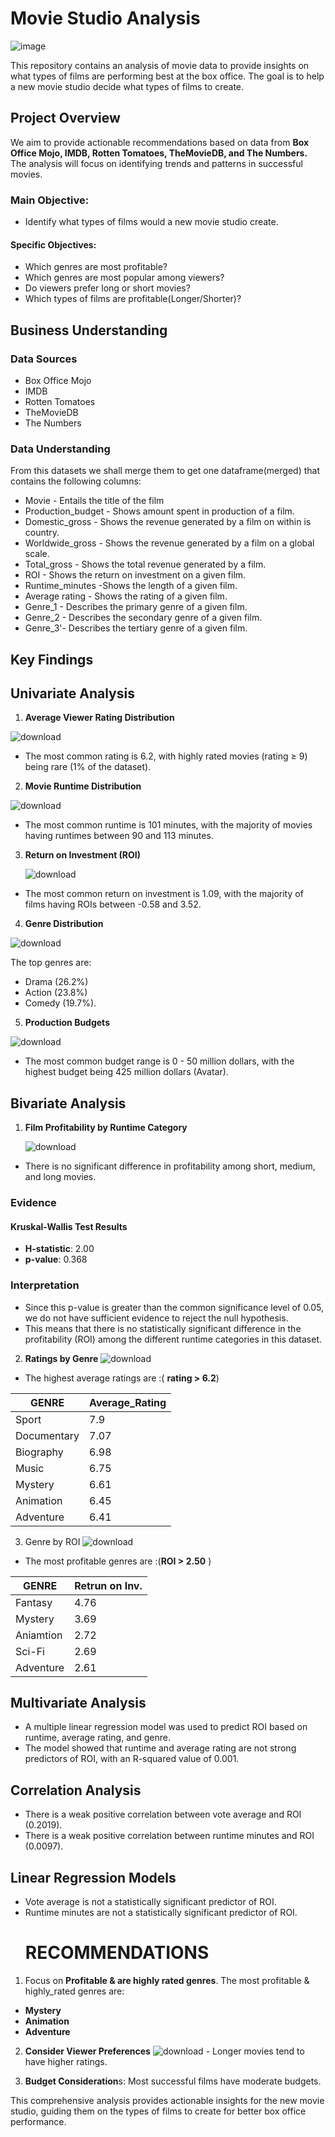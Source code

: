    #                         Movie Studio Analysis
 ![image](https://github.com/user-attachments/assets/b85fdeee-c96e-4254-a223-a41f8db6af7a)

This repository contains an analysis of movie data to provide insights on what types of films are performing best at the box office. The goal is to help a new movie studio decide what types of films to create.

## Project Overview
We aim to provide actionable recommendations based on data from **Box Office Mojo, IMDB, Rotten Tomatoes, TheMovieDB, and The Numbers.** The analysis will focus on identifying trends and patterns in successful movies.
### Main Objective:
- Identify what types of films would a new movie studio create.
#### Specific Objectives:
- Which genres are most profitable?
- Which genres are most popular among viewers?
- Do viewers prefer long or short movies?
- Which types of films are profitable(Longer/Shorter)?

## Business Understanding
### Data Sources
- Box Office Mojo
- IMDB
- Rotten Tomatoes
- TheMovieDB
- The Numbers
### Data Understanding
From this datasets we shall merge them to get one dataframe(merged) that contains the following columns:
* Movie - Entails the title of the film
* Production_budget - Shows amount spent in production of a film. 
* Domestic_gross -  Shows the revenue generated by a film on within is country. 
* Worldwide_gross - Shows the revenue generated by a film on a global scale.
* Total_gross - Shows the total revenue generated by a film.
* ROI -  Shows the return on investment on a given film.
* Runtime_minutes -Shows the length of a  given film.
* Average rating - Shows the rating of a given film.
* Genre_1 - Describes the primary genre of a given film.
* Genre_2 -  Describes the secondary genre of a given film. 
* Genre_3'- Describes the tertiary genre of a given film.
## Key Findings

## Univariate Analysis
1. **Average Viewer Rating Distribution**
   
 ![download](https://github.com/user-attachments/assets/1345add5-54ce-4c28-bc1b-4c87a53b916d)

- The most common rating is 6.2, with highly rated movies (rating ≥ 9) being rare (1% of the dataset).
  
2. **Movie Runtime Distribution**
   
![download](https://github.com/user-attachments/assets/9f4e137f-adf8-47e8-b554-65a4e57b1f92)

- The most common runtime is 101 minutes, with the majority of movies having runtimes between 90 and 113 minutes.
 

   
3. **Return on Investment (ROI)**
   
   ![download](https://github.com/user-attachments/assets/c545a6fb-8598-4cb4-8e6c-1435a70a6ffe)

- The most common return on investment is 1.09, with the majority of films having ROIs between -0.58 and 3.52.

4. **Genre Distribution**
 
![download](https://github.com/user-attachments/assets/d1930abb-01f3-4c5c-82e6-7472e15acd18)

The top genres are:
 - Drama (26.2%)
 - Action (23.8%)
 - Comedy (19.7%).

5. **Production Budgets**
   
![download](https://github.com/user-attachments/assets/b8f9902f-e0cb-43a5-9b6a-427935350a86)

- The most common budget range is 0 - 50 million dollars, with the highest budget being 425 million dollars (Avatar).

## Bivariate Analysis

1. **Film Profitability by Runtime Category**
   
   ![download](https://github.com/user-attachments/assets/eb4e9c4d-3966-4f6b-b6d8-b9dddf907329)
   
- There is no significant difference in profitability among short, medium, and long movies.
### Evidence
#### Kruskal-Wallis Test Results

- **H-statistic**: 2.00
- **p-value**: 0.368

### Interpretation

- Since this p-value is greater than the common significance level of 0.05, we do not have sufficient evidence to reject the null hypothesis.
- This means that there is no statistically significant difference in the profitability (ROI) among the different runtime categories in this dataset.

  
2. **Ratings by Genre**
![download](https://github.com/user-attachments/assets/8f7e00b2-e593-4d43-801c-486ec63f69e8)

- The highest average ratings are :( **rating > 6.2**)

| GENRE        | Average_Rating |
|--------------|----------------|
| Sport        | 7.9            | 
| Documentary  | 7.07           |    
| Biography    | 6.98           |
| Music        | 6.75           |
| Mystery      | 6.61           |
| Animation    | 6.45           |        
| Adventure    | 6.41           |


3. Genre by ROI
![download](https://github.com/user-attachments/assets/682196a9-dadf-4a5f-813d-5679b7cd5f53)

- The most profitable genres are  :(**ROI > 2.50** )
  
| GENRE        | Retrun on Inv. |
|--------------|----------------|
| Fantasy      | 4.76           | 
| Mystery      | 3.69           |    
| Aniamtion    | 2.72           |
| Sci-Fi       | 2.69           |
| Adventure    | 2.61           |


## Multivariate Analysis
- A multiple linear regression model was used to predict ROI based on runtime, average rating, and genre.
- The model showed that runtime and average rating are not strong predictors of ROI, with an R-squared value of 0.001.

## Correlation Analysis
- There is a weak positive correlation between vote average and ROI (0.2019).
- There is a weak positive correlation between runtime minutes and ROI (0.0097).

## Linear Regression Models
- Vote average is not a statistically significant predictor of ROI.
- Runtime minutes are not a statistically significant predictor of ROI.
  # RECOMMENDATIONS

1. Focus on **Profitable & are highly rated genres**. The most profitable & highly_rated genres are:
 - **Mystery**
 - **Animation**
 - **Adventure**

2. **Consider Viewer Preferences**
 ![download](https://github.com/user-attachments/assets/26ef8eab-1da4-4195-8a3f-b7676ce86fe0) - Longer movies tend to have higher ratings.

4. **Budget Consideration**s: Most 
successful films have moderate budgets.


This comprehensive analysis provides actionable insights for the new movie studio, guiding them on the types of films to create for better box office performance.

